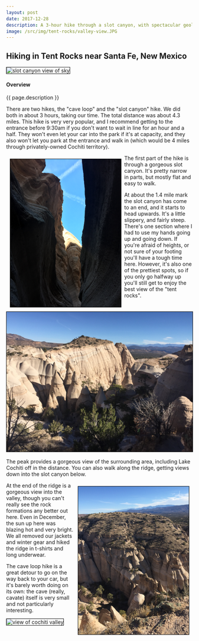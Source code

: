 ```yaml
---
layout: post
date: 2017-12-28
description: A 3-hour hike through a slot canyon, with spectacular geologic formations. This hike starts out going through shallow sand beneath a beautiful set of cliffs, and then quickly turns into a narrow winding slot canyon. The final bit is a 600-ft ascent up to a spectacular view of the surrounding area. 
image: /src/img/tent-rocks/valley-view.JPG
---
```


## Hiking in Tent Rocks near Santa Fe, New Mexico

<img src="{{ page.image }}" alt="slot canyon view of sky" style="border: 1px solid #000; width:500px;"  />

#### Overview

<p>  {{ page.description }} </p>

There are two hikes, the "cave loop" and the "slot canyon" hike. We did both in about 3 hours, taking our time. The total distance was about 4.3 miles. This hike is very very popular, and I recommend getting to the entrance before 9:30am if you don't want to wait in line for an hour and a half. They won't even let your car into the park if it's at capacity, and they also won't let you park at the entrance and walk in (which would be 4 miles through privately-owned Cochiti territory).

<div style="float: left; text-align:center; width:300px; padding:10px; font-size:8px; line-height:8px">
<img src="/src/img/tent-rocks/slot-canyon.JPG" alt="slot canyon view of sky" class="rotate90" style="border: 1px solid #000" />
</div>

The first part of the hike is through a gorgeous slot canyon. It's pretty narrow in parts, but mostly flat and easy to walk.

At about the 1.4 mile mark the slot canyon has come to an end, and it starts to head upwards. It's a little slippery, and fairly steep. There's one section where I had to use my hands going up and going down. If you're afraid of heights, or not sure of your footing you'll have a tough time here. However, it's also one of the prettiest spots, so if you only go halfway up you'll still get to enjoy the best view of the "tent rocks".

<img style="border: 1px solid #000" alt="view of tent rocks" src="/src/img/tent-rocks/geologic-wonders.JPG">

The peak provides a gorgeous view of the surrounding area, including Lake Cochiti off in the distance. You can also walk along the ridge, getting views down into the slot canyon below.

<div style="float: right; text-align:center; width:300px; padding:10px; font-size:8px; line-height:8px">
<img src="/src/img/tent-rocks/view-into-canyon.JPG" alt="view of slot canyon" class="rotate90" style="border: 1px solid #000" />
</div>

At the end of the ridge is a gorgeous view into the valley, though you can't really see the rock formations any better out here. Even in December, the sun up here was blazing hot and very bright. We all removed our jackets and winter gear and hiked the ridge in t-shirts and long underwear.

The cave loop hike is a great detour to go on the way back to your car, but it's barely worth doing on its own: the cave (really, cavate) itself is very small and not particularly interesting.

<img style="border: 1px solid #000" alt="view of cochiti valley" src="/src/img/tent-rocks/panoramic.JPG">



